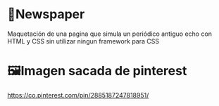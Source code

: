 # 📰Newspaper
Maquetación de una pagina que simula un periódico antiguo echo con HTML y CSS
sin utilizar ningun framework para CSS

# 🖼Imagen sacada de pinterest
https://co.pinterest.com/pin/2885187247818951/
